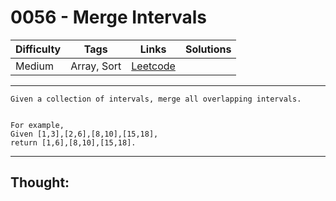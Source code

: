 # 0056 - Merge Intervals

Difficulty  | Tags | Links | Solutions
----------- | ---- | ----- | -----
Medium | Array, Sort | [Leetcode](https://leetcode.com/problems/merge-intervals/description/) |


-----------

```
Given a collection of intervals, merge all overlapping intervals.


For example,
Given [1,3],[2,6],[8,10],[15,18],
return [1,6],[8,10],[15,18].
```

-----------

## Thought:
